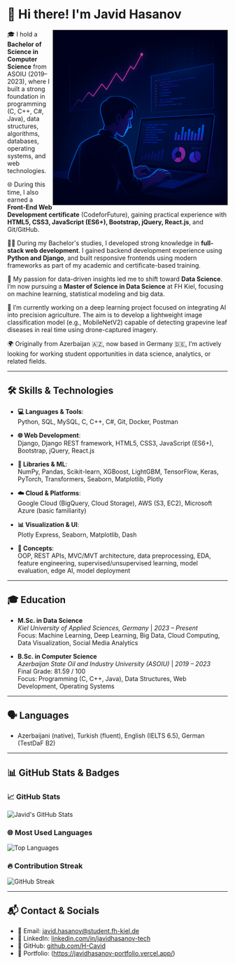 # 👋 Hi there! I'm Javid Hasanov

<img src="https://github.com/H-Cavid/H-Cavid/blob/main/assets/IMG_0550.GIF?raw=true" align="right" width="400" alt="Coding GIF">

<p align="justify">

🎓 I hold a **Bachelor of Science in Computer Science** from ASOIU (2019–2023), where I built a strong foundation in programming (C, C++, C#, Java), data structures, algorithms, databases, operating systems, and web technologies.  

🌐 During this time, I also earned a **Front-End Web Development certificate** (CodeforFuture), gaining practical experience with **HTML5, CSS3, JavaScript (ES6+), Bootstrap, jQuery, React.js**, and Git/GitHub.  

🧑‍💻 During my Bachelor's studies, I developed strong knowledge in **full-stack web development**. I gained backend development experience using **Python and Django**, and built responsive frontends using modern frameworks as part of my academic and certificate-based training.

🔁 My passion for data-driven insights led me to shift toward **Data Science**. I’m now pursuing a **Master of Science in Data Science** at FH Kiel, focusing on machine learning, statistical modeling and big data.

🤖 I’m currently working on a deep learning project focused on integrating AI into precision agriculture. The aim is to develop a lightweight image classification model (e.g., MobileNetV2) capable of detecting grapevine leaf diseases in real time using drone-captured imagery.

🌍 Originally from Azerbaijan 🇦🇿, now based in Germany 🇩🇪, I’m actively looking for working student opportunities in data science, analytics, or related fields.    


</p>

---

## 🛠️ Skills & Technologies

- **💻 Languages & Tools**:  
  Python, SQL, MySQL, C, C++, C#, Git, Docker, Postman  

- **🌐 Web Development**:  
  Django, Django REST framework, HTML5, CSS3, JavaScript (ES6+), Bootstrap, jQuery, React.js  

- **🧠 Libraries & ML**:  
  NumPy, Pandas, Scikit-learn, XGBoost, LightGBM, TensorFlow, Keras, PyTorch, Transformers, Seaborn, Matplotlib, Plotly  

- **☁️ Cloud & Platforms**:  
  Google Cloud (BigQuery, Cloud Storage), AWS (S3, EC2), Microsoft Azure (basic familiarity)  

- **📊 Visualization & UI**:  
  Plotly Express, Seaborn, Matplotlib, Dash  

- **🧩 Concepts**:  
  OOP, REST APIs, MVC/MVT architecture, data preprocessing, EDA, feature engineering, supervised/unsupervised learning, model evaluation, edge AI, model deployment  

---

## 🎓 Education

- **M.Sc. in Data Science**  
  *Kiel University of Applied Sciences, Germany* | *2023 – Present*  
  Focus: Machine Learning, Deep Learning, Big Data, Cloud Computing, Data Visualization, Social Media Analytics

- **B.Sc. in Computer Science**  
  *Azerbaijan State Oil and Industry University (ASOIU)* | *2019 – 2023*  
  Final Grade: 81.59 / 100  
  Focus: Programming (C, C++, Java), Data Structures, Web Development, Operating Systems  

---

## 🗣️ Languages  
- Azerbaijani (native), Turkish (fluent), English (IELTS 6.5), German (TestDaF B2)

---

## 📊 GitHub Stats & Badges

### 📈 GitHub Stats
<img src="https://github-readme-stats.vercel.app/api?username=H-Cavid&theme=tokyonight&hide_border=true" alt="Javid's GitHub Stats">

### 🌐 Most Used Languages
<img src="https://github-readme-stats.vercel.app/api/top-langs/?username=H-Cavid&layout=compact&theme=tokyonight&hide_border=true" alt="Top Languages">

### 🔥 Contribution Streak
<img src="https://streak-stats.demolab.com?user=H-Cavid&theme=tokyonight&hide_border=true&date_format=M%20j%5B%2C%20Y%5D" alt="GitHub Streak">



---

## 📬 Contact & Socials

- 📧 Email: [javid.hasanov@student.fh-kiel.de](mailto:javid.hasanov@student.fh-kiel.de)  
- 💼 LinkedIn: [linkedin.com/in/javidhasanov-tech](https://www.linkedin.com/in/javidhasanov-tech/)  
- 🐙 GitHub: [github.com/H-Cavid](https://github.com/H-Cavid)  
- 📁 Portfolio: (https://javidhasanov-portfolio.vercel.app/)
